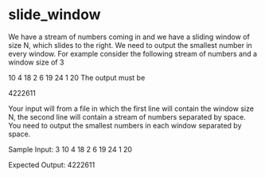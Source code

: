 slide_window
============
We have a stream of numbers coming in and we have a sliding window of size N, which slides to the right. We need to
output the smallest number in every window. For example consider the following stream of numbers and a window
size of 3

10 4 18 2 6 19 24 1 20
The output must be

4222611

Your input will from a file in which the first line will contain the window size N, the second line will contain a stream of
numbers separated by space. You need to output the smallest numbers in each window separated by space.

Sample Input:
3
10 4 18 2 6 19 24 1 20

Expected Output:
4222611
